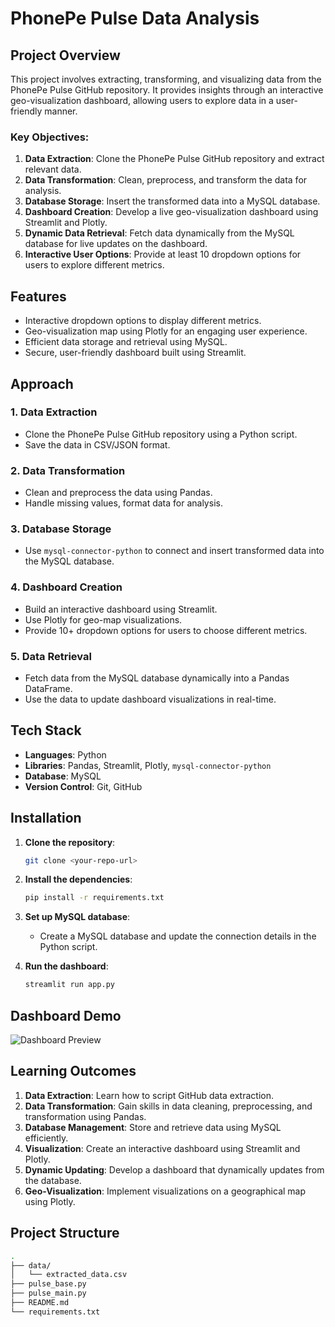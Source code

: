 # PhonePe Pulse Data Analysis

## Project Overview
This project involves extracting, transforming, and visualizing data from the PhonePe Pulse GitHub repository. It provides insights through an interactive geo-visualization dashboard, allowing users to explore data in a user-friendly manner.

### Key Objectives:
1. **Data Extraction**: Clone the PhonePe Pulse GitHub repository and extract relevant data.
2. **Data Transformation**: Clean, preprocess, and transform the data for analysis.
3. **Database Storage**: Insert the transformed data into a MySQL database.
4. **Dashboard Creation**: Develop a live geo-visualization dashboard using Streamlit and Plotly.
5. **Dynamic Data Retrieval**: Fetch data dynamically from the MySQL database for live updates on the dashboard.
6. **Interactive User Options**: Provide at least 10 dropdown options for users to explore different metrics.

## Features
- Interactive dropdown options to display different metrics.
- Geo-visualization map using Plotly for an engaging user experience.
- Efficient data storage and retrieval using MySQL.
- Secure, user-friendly dashboard built using Streamlit.

## Approach

### 1. Data Extraction
- Clone the PhonePe Pulse GitHub repository using a Python script.
- Save the data in CSV/JSON format.

### 2. Data Transformation
- Clean and preprocess the data using Pandas.
- Handle missing values, format data for analysis.

### 3. Database Storage
- Use `mysql-connector-python` to connect and insert transformed data into the MySQL database.

### 4. Dashboard Creation
- Build an interactive dashboard using Streamlit.
- Use Plotly for geo-map visualizations.
- Provide 10+ dropdown options for users to choose different metrics.

### 5. Data Retrieval
- Fetch data from the MySQL database dynamically into a Pandas DataFrame.
- Use the data to update dashboard visualizations in real-time.

## Tech Stack
- **Languages**: Python
- **Libraries**: Pandas, Streamlit, Plotly, `mysql-connector-python`
- **Database**: MySQL
- **Version Control**: Git, GitHub

## Installation

1. **Clone the repository**:
    ```bash
    git clone <your-repo-url>
    ```

2. **Install the dependencies**:
    ```bash
    pip install -r requirements.txt
    ```

3. **Set up MySQL database**:
   - Create a MySQL database and update the connection details in the Python script.

4. **Run the dashboard**:
    ```bash
    streamlit run app.py
    ```

## Dashboard Demo

![Dashboard Preview](dashboard-screenshot.png)

## Learning Outcomes

1. **Data Extraction**: Learn how to script GitHub data extraction.
2. **Data Transformation**: Gain skills in data cleaning, preprocessing, and transformation using Pandas.
3. **Database Management**: Store and retrieve data using MySQL efficiently.
4. **Visualization**: Create an interactive dashboard using Streamlit and Plotly.
5. **Dynamic Updating**: Develop a dashboard that dynamically updates from the database.
6. **Geo-Visualization**: Implement visualizations on a geographical map using Plotly.

## Project Structure

```bash
.
├── data/
│   └── extracted_data.csv
├── pulse_base.py
├── pulse_main.py
├── README.md
└── requirements.txt
